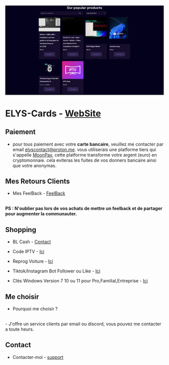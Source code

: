 <p align="center">
<img src="https://github.com/AeX03/ELYS-Cards/blob/main/CDE(61).png"/>
  
# ELYS-Cards - [WebSite](https://elys.mysellix.io/)

## Paiement

 - pour tous paiement avec votre <b>carte bancaire</b>, veuillez me contacter par email <elyscontact@proton.me>.
  vous utiliserais une platforme tiers qui s'appelle [MoonPay](https://www.moonpay.com/fr), cette platforme transforme votre argent (euro) en cryptomonnaie.
  cela eviteras les fuites de vos donners bancaire ainsi que votre anonymas.
  
## Mes Retours Clients

- Mes FeelBack - [FeelBack](https://elys.mysellix.io/feedback)
<br>
<b>PS : N'oublier pas lors de vos achats de mettre un feelback et de partager pour augmenter la communauter.</b>
  
## Shopping

- BL Cash - [Contact](https://img.shields.io/badge/Mon%20mail%20"elyscontact@proton.me",%20mes%20horaires%20-7j%207j%2019h00%2000h00-purple.svg)

- Code IPTV - [Ici](https://elys.mysellix.io/product/63f0964424f36)

- Reprog Voiture - [Ici](https://elys.mysellix.io/product/63acc29296486)

- Tiktok/Instagram Bot Follower ou Like - [Ici](https://elys.mysellix.io/product/63deea35ad8dc)

- Clès Windows Version 7 10 ou 11 pour Pro,Familial,Entreprise - [Ici](https://elys.mysellix.io/product/63de6354b2c27)

## Me choisir

- Pourquoi me choisir ? 
<br>
- J'offre un service clients par email ou discord, vous pouvez me contacter a toute heurs.

## Contact

- Contacter-moi - [support](https://elys.mysellix.io/contact)
